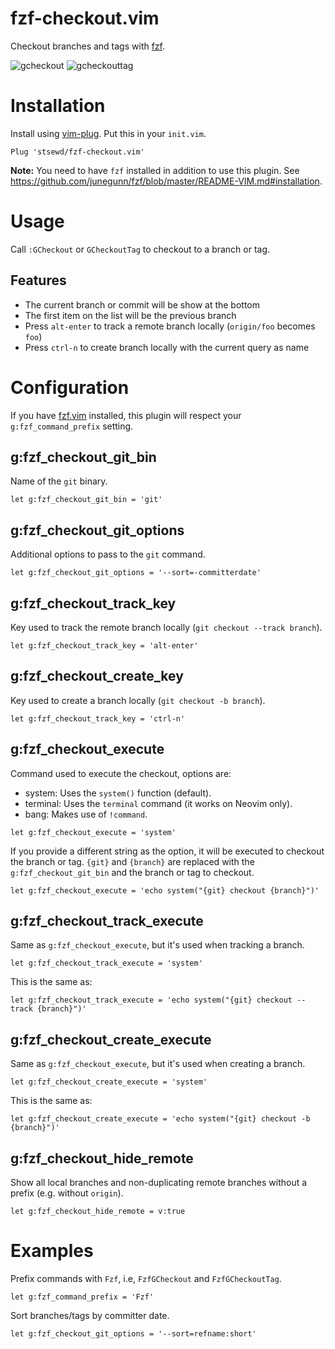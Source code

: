 # fzf-checkout.vim

Checkout branches and tags with [fzf](https://github.com/junegunn/fzf).

![gcheckout](https://user-images.githubusercontent.com/4975310/82736850-2d0bfb00-9cf2-11ea-8eec-8b84e903e805.png)
![gcheckouttag](https://user-images.githubusercontent.com/4975310/82736909-a3106200-9cf2-11ea-8974-dc64d8011f6c.png)

# Installation

Install using [vim-plug](https://github.com/junegunn/vim-plug).
Put this in your `init.vim`.

```vim
Plug 'stsewd/fzf-checkout.vim'
```

**Note:** You need to have `fzf` installed in addition to use this plugin.
See <https://github.com/junegunn/fzf/blob/master/README-VIM.md#installation>.

# Usage

Call `:GCheckout` or `GCheckoutTag` to checkout to a branch or tag.

## Features

- The current branch or commit will be show at the bottom
- The first item on the list will be the previous branch
- Press `alt-enter` to track a remote branch locally (`origin/foo` becomes `foo`)
- Press `ctrl-n` to create branch locally with the current query as name

# Configuration

If you have [fzf.vim](https://github.com/junegunn/fzf.vim) installed,
this plugin will respect your `g:fzf_command_prefix` setting.

## g:fzf_checkout_git_bin

Name of the `git` binary.

```vim
let g:fzf_checkout_git_bin = 'git'
```

## g:fzf_checkout_git_options

Additional options to pass to the `git` command.

```vim
let g:fzf_checkout_git_options = '--sort=-committerdate'
```

## g:fzf_checkout_track_key

Key used to track the remote branch locally (`git checkout --track branch`).

```vim
let g:fzf_checkout_track_key = 'alt-enter'
```

## g:fzf_checkout_create_key

Key used to create a branch locally (`git checkout -b branch`).

```vim
let g:fzf_checkout_track_key = 'ctrl-n'
```

## g:fzf_checkout_execute

Command used to execute the checkout, options are:

- system: Uses the `system()` function (default).
- terminal: Uses the `terminal` command (it works on Neovim only).
- bang: Makes use of `!command`.

```vim
let g:fzf_checkout_execute = 'system'
```

If you provide a different string as the option,
it will be executed to checkout the branch or tag.
`{git}` and `{branch}` are replaced with the `g:fzf_checkout_git_bin` and the branch or tag to checkout.

```vim
let g:fzf_checkout_execute = 'echo system("{git} checkout {branch}")'
```

## g:fzf_checkout_track_execute

Same as `g:fzf_checkout_execute`, but it's used when tracking a branch.

```vim
let g:fzf_checkout_track_execute = 'system'
```

This is the same as:

```vim
let g:fzf_checkout_track_execute = 'echo system("{git} checkout --track {branch}")'
```

## g:fzf_checkout_create_execute

Same as `g:fzf_checkout_execute`, but it's used when creating a branch.

```vim
let g:fzf_checkout_create_execute = 'system'
```

This is the same as:

```vim
let g:fzf_checkout_create_execute = 'echo system("{git} checkout -b {branch}")'
```

## g:fzf_checkout_hide_remote

Show all local branches and non-duplicating remote branches without a prefix (e.g. without `origin`).

```vim
let g:fzf_checkout_hide_remote = v:true
```

# Examples

Prefix commands with `Fzf`, i.e, `FzfGCheckout` and `FzfGCheckoutTag`.

```vim
let g:fzf_command_prefix = 'Fzf'
```

Sort branches/tags by committer date.

```vim
let g:fzf_checkout_git_options = '--sort=refname:short'
```
